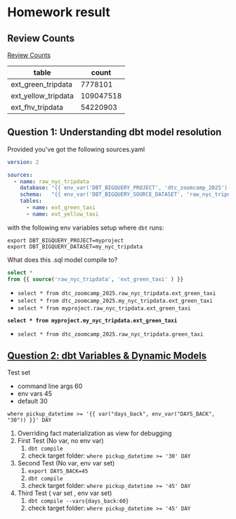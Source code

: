 # Homework result
## Review Counts
[Review Counts](/dbt/nyc_tripdata/analyses/00-review-count-ext_tripdata.sql)

| table |	count |
| --- | --- |
| ext_green_tripdata	| 7778101 | 
| ext_yellow_tripdata	| 109047518 | 
| ext_fhv_tripdata	| 54220903| 

## Question 1: Understanding dbt model resolution
Provided you've got the following sources.yaml
```yaml
version: 2

sources:
  - name: raw_nyc_tripdata
    database: "{{ env_var('DBT_BIGQUERY_PROJECT', 'dtc_zoomcamp_2025') }}"
    schema:   "{{ env_var('DBT_BIGQUERY_SOURCE_DATASET', 'raw_nyc_tripdata') }}"
    tables:
      - name: ext_green_taxi
      - name: ext_yellow_taxi
```

with the following env variables setup where `dbt` runs:
```shell
export DBT_BIGQUERY_PROJECT=myproject
export DBT_BIGQUERY_DATASET=my_nyc_tripdata
```

What does this .sql model compile to?
```sql
select * 
from {{ source('raw_nyc_tripdata', 'ext_green_taxi' ) }}
```

- `select * from dtc_zoomcamp_2025.raw_nyc_tripdata.ext_green_taxi`
- `select * from dtc_zoomcamp_2025.my_nyc_tripdata.ext_green_taxi`
- `select * from myproject.raw_nyc_tripdata.ext_green_taxi`

**`select * from myproject.my_nyc_tripdata.ext_green_taxi`**

- `select * from dtc_zoomcamp_2025.raw_nyc_tripdata.green_taxi`


## [Question 2: dbt Variables & Dynamic Models](https://github.com/DataTalksClub/data-engineering-zoomcamp/blob/main/cohorts/2025/04-analytics-engineering/homework.md#question-2-dbt-variables--dynamic-models)
Test set
- command line args 60
- env vars 45
- default 30

`where pickup_datetime >= '{{ var("days_back", env_var("DAYS_BACK", "30")) }}' DAY`
1. Overriding fact materialization as view for debugging
1. First Test (No var, no env var)
    1. `dbt compile` 
    1. check target folder: `where pickup_datetime >= '30' DAY`
1. Second Test (No var, env var set)
    1. `export DAYS_BACK=45`
    1. `dbt compile` 
    1. check target folder: `where pickup_datetime >= '45' DAY`
1. Third Test ( var set , env var set)    
    1. `dbt compile --vars{days_back:60}` 
    1. check target folder: `where pickup_datetime >= '45' DAY`



